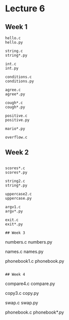 # Lecture 6

## Week 1

```
hello.c
hello.py

string.c
string*.py

int.c
int.py

conditions.c
conditions.py

agree.c
agree*.py

cough*.c
cough*.py

positive.c
positive.py

mario*.py

overflow.c
```

## Week 2

```

scores*.c
scores*.py

string2.c
string*.py

uppercase2.c
uppercase.py

argv1.c
argv*.py

exit.c
exit*.py

## Week 3

```
numbers.c
numbers.py

names.c
names.py

phonebook1.c
phonebook.py
```

## Week 4

```
compare4.c
compare.py

copy3.c
copy.py

swap.c
swap.py

phonebook.c
phonebook*.py
```
